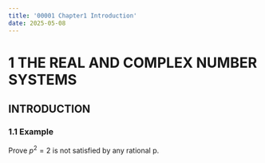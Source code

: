 ```yaml
---
title: '00001 Chapter1 Introduction'
date: 2025-05-08
---
```


# 1 THE REAL AND COMPLEX NUMBER SYSTEMS

## INTRODUCTION

### 1.1 Example
Prove $p^{2} = 2$ is not satisfied by any rational p.
